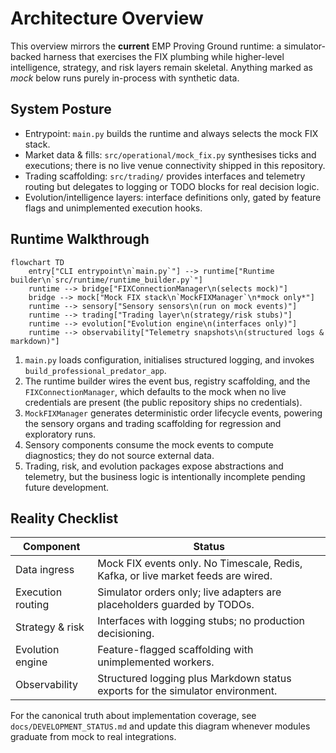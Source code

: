 # Architecture Overview

This overview mirrors the **current** EMP Proving Ground runtime: a simulator-
backed harness that exercises the FIX plumbing while higher-level intelligence,
strategy, and risk layers remain skeletal. Anything marked as *mock* below runs
purely in-process with synthetic data.

## System Posture

- Entrypoint: `main.py` builds the runtime and always selects the mock FIX stack.
- Market data & fills: `src/operational/mock_fix.py` synthesises ticks and
  executions; there is no live venue connectivity shipped in this repository.
- Trading scaffolding: `src/trading/` provides interfaces and telemetry routing
  but delegates to logging or TODO blocks for real decision logic.
- Evolution/intelligence layers: interface definitions only, gated by feature
  flags and unimplemented execution hooks.

## Runtime Walkthrough

```mermaid
flowchart TD
    entry["CLI entrypoint\n`main.py`"] --> runtime["Runtime builder\n`src/runtime/runtime_builder.py`"]
    runtime --> bridge["FIXConnectionManager\n(selects mock)"]
    bridge --> mock["Mock FIX stack\n`MockFIXManager`\n*mock only*"]
    runtime --> sensory["Sensory sensors\n(run on mock events)"]
    runtime --> trading["Trading layer\n(strategy/risk stubs)"]
    runtime --> evolution["Evolution engine\n(interfaces only)"]
    runtime --> observability["Telemetry snapshots\n(structured logs & markdown)"]
```

1. `main.py` loads configuration, initialises structured logging, and invokes
   `build_professional_predator_app`.
2. The runtime builder wires the event bus, registry scaffolding, and the
   `FIXConnectionManager`, which defaults to the mock when no live credentials
   are present (the public repository ships no credentials).
3. `MockFIXManager` generates deterministic order lifecycle events, powering the
   sensory organs and trading scaffolding for regression and exploratory runs.
4. Sensory components consume the mock events to compute diagnostics; they do
   not source external data.
5. Trading, risk, and evolution packages expose abstractions and telemetry, but
   the business logic is intentionally incomplete pending future development.

## Reality Checklist

| Component | Status |
| --- | --- |
| Data ingress | Mock FIX events only. No Timescale, Redis, Kafka, or live market feeds are wired. |
| Execution routing | Simulator orders only; live adapters are placeholders guarded by TODOs. |
| Strategy & risk | Interfaces with logging stubs; no production decisioning. |
| Evolution engine | Feature-flagged scaffolding with unimplemented workers. |
| Observability | Structured logging plus Markdown status exports for the simulator environment. |

For the canonical truth about implementation coverage, see
`docs/DEVELOPMENT_STATUS.md` and update this diagram whenever modules graduate
from mock to real integrations.
